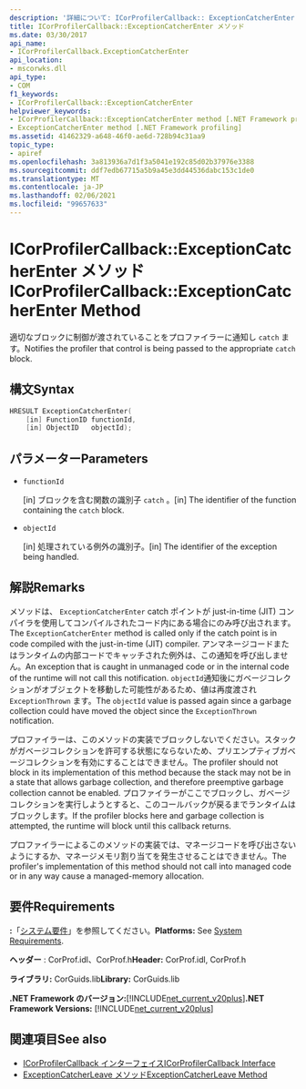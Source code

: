 ```yaml
---
description: '詳細について: ICorProfilerCallback:: ExceptionCatcherEnter メソッド'
title: ICorProfilerCallback::ExceptionCatcherEnter メソッド
ms.date: 03/30/2017
api_name:
- ICorProfilerCallback.ExceptionCatcherEnter
api_location:
- mscorwks.dll
api_type:
- COM
f1_keywords:
- ICorProfilerCallback::ExceptionCatcherEnter
helpviewer_keywords:
- ICorProfilerCallback::ExceptionCatcherEnter method [.NET Framework profiling]
- ExceptionCatcherEnter method [.NET Framework profiling]
ms.assetid: 41462329-a648-46f0-ae6d-728b94c31aa9
topic_type:
- apiref
ms.openlocfilehash: 3a813936a7d1f3a5041e192c85d02b37976e3388
ms.sourcegitcommit: ddf7edb67715a5b9a45e3dd44536dabc153c1de0
ms.translationtype: MT
ms.contentlocale: ja-JP
ms.lasthandoff: 02/06/2021
ms.locfileid: "99657633"
---
```

# <a name="icorprofilercallbackexceptioncatcherenter-method"></a><span data-ttu-id="b4961-103">ICorProfilerCallback::ExceptionCatcherEnter メソッド</span><span class="sxs-lookup"><span data-stu-id="b4961-103">ICorProfilerCallback::ExceptionCatcherEnter Method</span></span>

<span data-ttu-id="b4961-104">適切なブロックに制御が渡されていることをプロファイラーに通知し `catch` ます。</span><span class="sxs-lookup"><span data-stu-id="b4961-104">Notifies the profiler that control is being passed to the appropriate `catch` block.</span></span>  
  
## <a name="syntax"></a><span data-ttu-id="b4961-105">構文</span><span class="sxs-lookup"><span data-stu-id="b4961-105">Syntax</span></span>  
  
```cpp  
HRESULT ExceptionCatcherEnter(  
    [in] FunctionID functionId,  
    [in] ObjectID   objectId);  
```  
  
## <a name="parameters"></a><span data-ttu-id="b4961-106">パラメーター</span><span class="sxs-lookup"><span data-stu-id="b4961-106">Parameters</span></span>

- `functionId`

  <span data-ttu-id="b4961-107">\[in] ブロックを含む関数の識別子 `catch` 。</span><span class="sxs-lookup"><span data-stu-id="b4961-107">\[in] The identifier of the function containing the `catch` block.</span></span>
  
- `objectId`

  <span data-ttu-id="b4961-108">\[in] 処理されている例外の識別子。</span><span class="sxs-lookup"><span data-stu-id="b4961-108">\[in] The identifier of the exception being handled.</span></span>

## <a name="remarks"></a><span data-ttu-id="b4961-109">解説</span><span class="sxs-lookup"><span data-stu-id="b4961-109">Remarks</span></span>  

 <span data-ttu-id="b4961-110">メソッドは、 `ExceptionCatcherEnter` catch ポイントが just-in-time (JIT) コンパイラを使用してコンパイルされたコード内にある場合にのみ呼び出されます。</span><span class="sxs-lookup"><span data-stu-id="b4961-110">The `ExceptionCatcherEnter` method is called only if the catch point is in code compiled with the just-in-time (JIT) compiler.</span></span> <span data-ttu-id="b4961-111">アンマネージコードまたはランタイムの内部コードでキャッチされた例外は、この通知を呼び出しません。</span><span class="sxs-lookup"><span data-stu-id="b4961-111">An exception that is caught in unmanaged code or in the internal code of the runtime will not call this notification.</span></span> <span data-ttu-id="b4961-112">`objectId`通知後にガベージコレクションがオブジェクトを移動した可能性があるため、値は再度渡され `ExceptionThrown` ます。</span><span class="sxs-lookup"><span data-stu-id="b4961-112">The `objectId` value is passed again since a garbage collection could have moved the object since the `ExceptionThrown` notification.</span></span>  
  
 <span data-ttu-id="b4961-113">プロファイラーは、このメソッドの実装でブロックしないでください。スタックがガベージコレクションを許可する状態にならないため、プリエンプティブガベージコレクションを有効にすることはできません。</span><span class="sxs-lookup"><span data-stu-id="b4961-113">The profiler should not block in its implementation of this method because the stack may not be in a state that allows garbage collection, and therefore preemptive garbage collection cannot be enabled.</span></span> <span data-ttu-id="b4961-114">プロファイラーがここでブロックし、ガベージコレクションを実行しようとすると、このコールバックが戻るまでランタイムはブロックします。</span><span class="sxs-lookup"><span data-stu-id="b4961-114">If the profiler blocks here and garbage collection is attempted, the runtime will block until this callback returns.</span></span>  
  
 <span data-ttu-id="b4961-115">プロファイラーによるこのメソッドの実装では、マネージコードを呼び出さないようにするか、マネージメモリ割り当てを発生させることはできません。</span><span class="sxs-lookup"><span data-stu-id="b4961-115">The profiler's implementation of this method should not call into managed code or in any way cause a managed-memory allocation.</span></span>  
  
## <a name="requirements"></a><span data-ttu-id="b4961-116">要件</span><span class="sxs-lookup"><span data-stu-id="b4961-116">Requirements</span></span>  

 <span data-ttu-id="b4961-117">**:**「[システム要件](../../get-started/system-requirements.md)」を参照してください。</span><span class="sxs-lookup"><span data-stu-id="b4961-117">**Platforms:** See [System Requirements](../../get-started/system-requirements.md).</span></span>  
  
 <span data-ttu-id="b4961-118">**ヘッダー** : CorProf.idl、CorProf.h</span><span class="sxs-lookup"><span data-stu-id="b4961-118">**Header:** CorProf.idl, CorProf.h</span></span>  
  
 <span data-ttu-id="b4961-119">**ライブラリ:** CorGuids.lib</span><span class="sxs-lookup"><span data-stu-id="b4961-119">**Library:** CorGuids.lib</span></span>  
  
 <span data-ttu-id="b4961-120">**.NET Framework のバージョン:**[!INCLUDE[net_current_v20plus](../../../../includes/net-current-v20plus-md.md)]</span><span class="sxs-lookup"><span data-stu-id="b4961-120">**.NET Framework Versions:** [!INCLUDE[net_current_v20plus](../../../../includes/net-current-v20plus-md.md)]</span></span>  
  
## <a name="see-also"></a><span data-ttu-id="b4961-121">関連項目</span><span class="sxs-lookup"><span data-stu-id="b4961-121">See also</span></span>

- [<span data-ttu-id="b4961-122">ICorProfilerCallback インターフェイス</span><span class="sxs-lookup"><span data-stu-id="b4961-122">ICorProfilerCallback Interface</span></span>](icorprofilercallback-interface.md)
- [<span data-ttu-id="b4961-123">ExceptionCatcherLeave メソッド</span><span class="sxs-lookup"><span data-stu-id="b4961-123">ExceptionCatcherLeave Method</span></span>](icorprofilercallback-exceptioncatcherleave-method.md)
